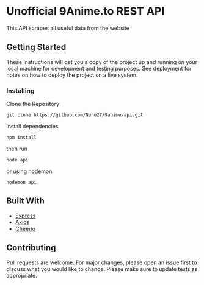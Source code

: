 # Unofficial 9Anime.to REST API

This API scrapes all useful data from the website

## Getting Started

These instructions will get you a copy of the project up and running on your local machine for development and testing purposes. See deployment for notes on how to deploy the project on a live system.

### Installing

Clone the Repository

```
git clone https://github.com/Nunu27/9anime-api.git
```

install dependencies

```
npm install
```

then run

```
node api
```

or using nodemon

```
nodemon api
```

## Built With

- [Express](https://expressjs.com/)
- [Axios](https://axios-http.com/)
- [Cheerio](https://cheerio.js.org/)

## Contributing

Pull requests are welcome. For major changes, please open an issue first to discuss what you would like to change.
Please make sure to update tests as appropriate.
